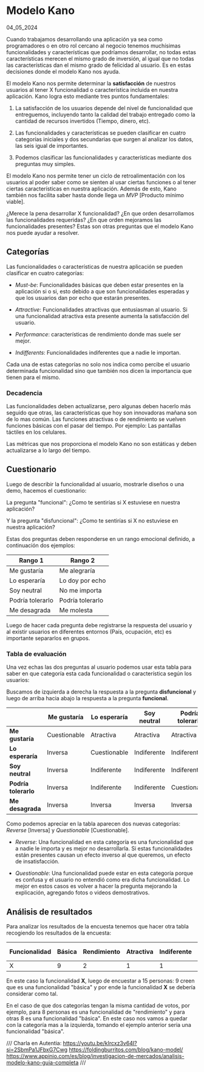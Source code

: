 # Modelo Kano
04_05_2024

Cuando trabajamos desarrollando una aplicación ya sea como programadores o en otro rol cercano al negocio tenemos muchísimas funcionalidades y características que podríamos desarrollar, no todas estas características merecen el mismo grado de inversión, al igual que no todas las características dan el mismo grado de felicidad al usuario. Es en estas decisiones donde el modelo Kano nos ayuda.

El modelo Kano nos permite determinar la **satisfacción** de nuestros usuarios al tener X funcionalidad o característica incluida en nuestra aplicación. Kano logra esto mediante tres puntos fundamentales:

1. La satisfacción de los usuarios depende del nivel de funcionalidad que entreguemos, incluyendo tanto la calidad del trabajo entregado como la cantidad de recursos invertidos (Tiempo, dinero, etc).

2. Las funcionalidades y características se pueden clasificar en cuatro categorías iniciales y dos secundarias que surgen al analizar los datos, las seis igual de importantes.

3. Podemos clasificar las funcionalidades y características mediante dos preguntas muy simples.

El modelo Kano nos permite tener un ciclo de retroalimentación con los usuarios al poder saber como se sienten al usar ciertas funciones o al tener ciertas características en nuestra aplicación. Además de esto, Kano también nos facilita saber hasta donde llega un *MVP* [Producto mínimo viable].

¿Merece la pena desarrollar X funcionalidad? ¿En que orden desarrollamos las funcionalidades requeridas? ¿En que orden mejoramos las funcionalidades presentes? Estas son otras preguntas que el modelo Kano nos puede ayudar a resolver.

## Categorías

Las funcionalidades o características de nuestra aplicación se pueden clasificar en cuatro categorías:

* *Must-be*: Funcionalidades básicas que deben estar presentes en la aplicación si o si, esto debido a que son funcionalidades esperadas y que los usuarios dan por echo que estarán presentes.

* *Attractive*: Funcionalidades atractivas que entusiasman al usuario. Si una funcionalidad atractiva esta presente aumenta la satisfacción del usuario.

* *Performance*: características de rendimiento donde mas suele ser mejor.

* *Indifferents*: Funcionalidades indiferentes que a nadie le importan.

Cada una de estas categorías no solo nos indica como percibe el usuario determinada funcionalidad sino que también nos dicen la importancia que tienen para el mismo.

### Decadencia

Las funcionalidades deben actualizarse, pero algunas deben hacerlo más seguido que otras, las características que hoy son innovadoras mañana son de lo mas común. Las funciones atractivas o de rendimiento se vuelven funciones básicas con el pasar del tiempo. Por ejemplo: Las pantallas táctiles en los celulares.

Las métricas que nos proporciona el modelo Kano no son estáticas y deben actualizarse a lo largo del tiempo.

## Cuestionario

Luego de describir la funcionalidad al usuario, mostrarle diseños o una demo, hacemos el cuestionario:

La pregunta "funcional": ¿Como te sentirías si X estuviese en nuestra aplicación? 

Y la pregunta "disfuncional": ¿Como te sentirías si X no estuviese en nuestra aplicación?

Estas dos preguntas deben responderse en un rango emocional definido, a continuación dos ejemplos:

| Rango 1 | Rango 2 |
|--|--|
| Me gustaría | Me alegraría |
| Lo esperaría  | Lo doy por echo |
| Soy neutral | No me importa |
| Podría tolerarlo | Podría tolerarlo |
| Me desagrada | Me molesta |

Luego de hacer cada pregunta debe registrarse la respuesta del usuario y al existir usuarios en diferentes entornos (País, ocupación, etc) es importante separarlos en grupos.

### Tabla de evaluación

Una vez echas las dos preguntas al usuario podemos usar esta tabla para saber en que categoría esta cada funcionalidad o característica según los usuarios:

Buscamos de izquierda a derecha la respuesta a la pregunta **disfuncional** y luego de arriba hacia abajo la respuesta a la pregunta **funcional**.

|  | Me gustaría | Lo esperaría | Soy neutral | Podría tolerarlo | Me desagrada |
|--|--|--|--|--|--|
| **Me gustaría** | Cuestionable | Atractiva | Atractiva | Atractiva | Rendimiento |
| **Lo esperaría** | Inversa | Cuestionable | Indiferente | Indiferente | Básica |
| **Soy neutral** | Inversa | Indiferente | Indiferente | Indiferente | Básica |
| **Podría tolerarlo** | Inversa | Indiferente | Indiferente | Cuestionable | Básica |
| **Me desagrada** | Inversa | Inversa | Inversa | Inversa | Cuestionable |

Como podemos apreciar en la tabla aparecen dos nuevas categorías: *Reverse* [Inversa] y *Questionable* [Cuestionable].

* *Reverse*: Una funcionalidad en esta categoría es una funcionalidad que a nadie le importa y es mejor no desarrollarla. Si estas funcionalidades están presentes causan un efecto inverso al que queremos, un efecto de insatisfacción.

* *Questionable*: Una funcionalidad puede estar en esta categoría porque es confusa y el usuario no entendió como era dicha funcionalidad. Lo mejor en estos casos es volver a hacer la pregunta mejorando la explicación, agregando fotos o videos demostrativos.

## Análisis de resultados

Para analizar los resultados de la encuesta tenemos que hacer otra tabla recogiendo los resultados de la encuesta:

| Funcionalidad | Básica | Rendimiento | Atractiva | Indiferente |  | Cuestionable | Total | Categoría final |
|--|--|--|--|--|--|--|--|--|
| X | 9 | 2 | 1 | 1 |  | 2 | 15 | Básica |

En este caso la funcionalidad **X**, luego de encuestar a 15 personas: 9 creen que es una funcionalidad "básica" y por ende la funcionalidad **X** se debería considerar como tal.

En el caso de que dos categorías tengan la misma cantidad de votos, por ejemplo, para 8 personas es una funcionalidad de "rendimiento" y para otras 8 es una funcionalidad "básica". En este caso nos vamos a quedar con la categoría mas a la izquierda, tomando el ejemplo anterior seria una funcionalidad "básica".

///
Charla en Autentia: https://youtu.be/kIrcxz3v64I?si=2SbmPa1JFbxG7Cwg
https://foldingburritos.com/blog/kano-model/
https://www.appinio.com/es/blog/investigacion-de-mercados/analisis-modelo-kano-guia-completa
///